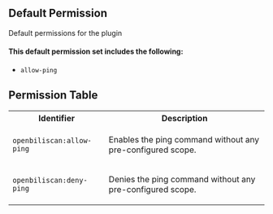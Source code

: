 ## Default Permission

Default permissions for the plugin

#### This default permission set includes the following:

- `allow-ping`

## Permission Table

<table>
<tr>
<th>Identifier</th>
<th>Description</th>
</tr>


<tr>
<td>

`openbiliscan:allow-ping`

</td>
<td>

Enables the ping command without any pre-configured scope.

</td>
</tr>

<tr>
<td>

`openbiliscan:deny-ping`

</td>
<td>

Denies the ping command without any pre-configured scope.

</td>
</tr>
</table>
